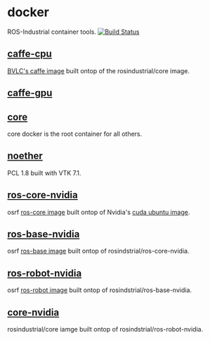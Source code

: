 # docker
ROS-Industrial container tools.
[![Build Status](https://travis-ci.com/ros-industrial/docker.svg?branch=master)](https://travis-ci.com/ros-industrial/docker)

## [caffe-cpu](https://hub.docker.com/r/rosindustrial/caffe-cpu)
[BVLC's caffe image](https://github.com/BVLC/caffe) built ontop of the rosindustrial/core image.

## [caffe-gpu](https://hub.docker.com/r/rosindustrial/caffe-gpu)

## [core](https://hub.docker.com/r/rosindustrial/core)
core docker is the root container for all others. 

## [noether](https://hub.docker.com/r/rosindustrial/noether)
PCL 1.8 built with VTK 7.1.

## [ros-core-nvidia](https://hub.docker.com/r/rosindustrial/ros-core-nvidia)
osrf [ros-core image](https://hub.docker.com/_/ros/) built ontop of Nvidia's [cuda ubuntu image](https://hub.docker.com/r/nvidia/cuda/).

## [ros-base-nvidia](https://hub.docker.com/r/rosindustrial/ros-base-nvidia)
osrf [ros-base image](https://hub.docker.com/_/ros/) built ontop of rosindstrial/ros-core-nvidia.

## [ros-robot-nvidia](https://hub.docker.com/r/rosindustrial/ros-robot-nvidia)
osrf [ros-robot image](https://hub.docker.com/_/ros/) built ontop of rosindstrial/ros-base-nvidia.

## [core-nvidia](https://hub.docker.com/r/rosindustrial/core-nvidia)
rosindustrial/core iamge built ontop of rosindstrial/ros-robot-nvidia.





